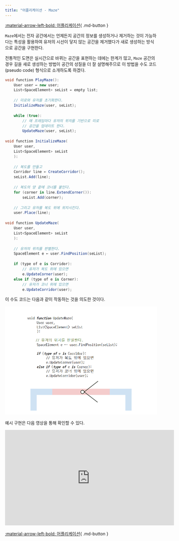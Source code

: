 ```yaml
---
title: "어플리케이션 - Maze"
---
```


[:material-arrow-left-bold: 어플리케이션](./index.md){ .md-button }

`Maze`에서는 전자 공간에서는 언제든지 공간의 정보를 생성하거나 제거하는 것이 가능하다는 특성을 활용하여 유저의 시선이 닿지 않는 공간을 제거했다가 새로 생성하는 방식으로 공간을 구현한다.

전통적인 도면은 실시간으로 바뀌는 공간을 표현하는 데에는 한계가 많고, `Maze` 공간의 경우 길을 새로 생성하는 방법이 공간의 성질을 더 잘 설명해주므로 이 방법을 수도 코드(pseudo code) 형식으로 소개하도록 하겠다.

```c#
void function PlayMaze():
    User user ← new user;
    List<SpaceElement> seList ← empty list;

    // 미로와 유저를 초기화한다.
    InitializeMaze(user, seList);

    while (true):
        // 매 프레임마다 유저의 위치를 기반으로 미로
        // 공간을 업데이트 한다.
        UpdateMaze(user, seList);

void function InitializeMaze(
    User user,
    List<SpaceElement> seList
    ):

    // 복도를 만들고
    Corridor line ← CreateCorridor();
    seList.Add(line);

    // 복도의 양 끝에 코너를 붙인다.
    for (corner in line.ExtendCorner()):
        seList.Add(corner);

    // 그리고 유저를 복도 위에 위치시킨다.
    user.Place(line);

void function UpdateMaze(
    User user,
    List<SpaceElement> seList
    ):

    // 유저의 위치를 판별한다.
    SpaceElement e ← user.FindPosition(seList);
  
    if (type of e is Corridor):
        // 유저가 복도 위에 있으면
        e.UpdateCorner(user);
    else if (type of e is Corner):
        // 유저가 코너 위에 있으면
        e.UpdateCorridor(user);
```

이 수도 코드는 다음과 같이 작동하는 것을 의도한 것이다.

![maze-pseudocode](../../../assets/electronic-architecture/application/maze-pseudocode.gif)

예시 구현은 다음 영상을 통해 확인할 수 있다.

<iframe width="560" height="315" src="https://www.youtube.com/embed/aBUkLX6OyUU" title="YouTube video player" frameborder="0" allow="accelerometer; autoplay; clipboard-write; encrypted-media; gyroscope; picture-in-picture; web-share" referrerpolicy="strict-origin-when-cross-origin" allowfullscreen></iframe>

[:material-arrow-left-bold: 어플리케이션](./index.md){ .md-button }
